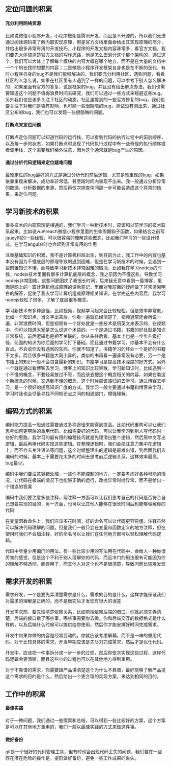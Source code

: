 ## 定位问题的积累
#### 充分利用网络资源
比如说微信小程序开发，小程序框架是腾讯开发，而且是不开源的，所以我们无法通过阅读源码来了解内部实现原理，但是官方文档里面会给出其实现原理的简介，并给出很多非常有用的开发技巧，小程序的开发文档内容非常多，看官方文档，我们要先大体搞清楚官方文档的写作思路，他是怎么去划分这个那个架构的，通过这个，我们可以大体上了解每个模块的内容大概在哪个地方，而不是在大量的文档中一个个的去找你想要的内容；二是微信小程序开发框架自身也是在不断的迭代，有时小程序自身的bug不是我们能够解决的，我们要充分利用社区，遇到问题，看看社区的人怎么说，如果在社区里有人遇到了一样的问题，可以参考下别人怎么解决的，如果里面有官方的答复，说是框架的bug，并且没有给出解决办法，我们也需要知道这个问题不值得浪费时间去研究，我们可以通过一些方式来规避这些bug。另外我们也应该多关注下社区的动态，社区里提到的一些官方修复的bug，我们也要关注下对我们是否有影响，也可能一些很隐晦的bug，测试没有测出来，通过社区公布的bug，我们也可以发现一些很隐晦的问题。

#### 打断点来定位问题
打断点定位问题可以知道代码的运行栈，可以看到代码的执行过程中的前后顺序，以及每一步的状态，如果打断点时发现了代码执行过程中有一些奇怪的执行顺序或者调用栈，这个需要我们格外注意，因为这个通常就是bug产生的原因。

#### 通过分析代码逻辑来定位疑难问题
最难定位的bug最好的方式是通过分析代码前后逻辑，尤其是难重现的bug，如果依靠重现来解决，成功率非常低，甚至段时间内重现不出来。我一般通过分析异常的数据，分析数据的来源，然后再依次排查中间那一步可能会造成这个异常的结果，来定位问题。

## 学习新技术的积累
很多技术的内部原理是相通的，我们学习一种新技术时，应该和以前学习的技术联系起来，比如说vue\react\微信小程序里面的生命周期钩子函数，如果结合之前写jquey时的一些经验，可以很容易的理解这些概念，比如我们学习的一些设计模式，在学习angular时也会起到非常有用的作用

注重基础知识的积累，我不是计算机科班出生，到目前为止，我工作中的内容也基本没有因为不懂底层的原理导致的遇到困难，但是在学习新技术的时候，会遇到一些前置知识不懂，而导致学习新技术非常困难的情况，比如我在学习nodejs的时候，nodejs技术里面有很多计算机底层的概念，我之前因为不懂这些，导致学习nodejs非常困难，这些问题困扰了我很长时间，后来我无意中看到一篇博客，里面是网上的一篇计算机组成原理的课后笔记，里面对我前面的疑问做了非常清晰明白的解答，促使了我去学习计算机组成原理相关知识，在学完这些内容后，我学习nodejs轻松了很多，了解了底层很多概念。

学习新技术有多种途径，比如视频，视频学习起来会比较轻松，但是效率非常低，比如一个知识点，当文字出来后，你看一遍就已经清楚了，视频通常还会再说一遍，非常浪费时间，但是视频有一个好处就是一些技术是用英文来表示的，在视频中，你可以知道大家是怎么说这个术语的。一个是通过书籍，书籍的好处就是知识非常系统，前后逻辑也是相互关联的，你从头往后看，基本上也是一步步升级打怪，前面的知识为你后面的学习打下基础。而且通过书籍学习，你基本不会有什么盲点。不会说你没有遇到的东西，你就不知道了。书籍学习的坏处一个是好的书籍不太多，而且很多书籍是大同小异的，类似的书再看一遍非常没有必要，另一个是书籍上的知识一般不会包含最新的知识。书籍学习是提高技术深度的好方式。另外一个就是通过看博客去学习，博客上的知识比较零散，学习新知识时，比如遇到一个不懂的概念，不要轻易放过不管，而应该去搜这个概念相关的内容，如果在看这个新概念的时候，又遇到不懂的概念，这个时候应该递归的去学习。通过博客去学习，是一个很好的提高知识广度的方式。我学习一般主要通过书籍和博客来学习，学习时我也会尽量寻找不同知识点之间的相通部门，增强理解。

## 编码方式的积累
编码能力提高一般通过需要通过多种途径来能得到提高。比如代码重构可以让我们思考如何更啊后的重用代码，比如需要好的代码，可以让我学习到别人写代码时一些好的思路。我学习的最有用的编程技巧就是先理清出整个逻辑，然后用中文写出逻辑，最后再用代码实现这些逻辑。在整理逻辑时，我们会把注意力集中在逻辑上，而不会去关注语法等问题，这个时候整理出的逻辑是最难出错，到后面我们去编码的时候，基本上不需要花太多的时间去思考前后逻辑关系，这样效率最高，bug最少。

编码中我们要注意容错处理，一些你不能控制的地方，一定要考虑好各种可能的情况，让代码在极端的情况下也能够正确的运行，改抛异常时抛异常，而不是给出一个错误的答案

编码中我们要注意多些注释，写注释一方面可以让我们思考自己的代码是否符合自己想要实现的目的，另一方面，也可以让其他人能够在很长时间后也能够理解你的代码

在变量函数命名上，我们应该多花时间，好的命名可以让代码更容易懂，注释虽然可以解决代码理解的问题，但是我们一般只会在变量和函数定义的地方注释，但在使用时我们不会加注释，好的命名可以让我们在任何地方都可以轻松理解代码逻辑。

代码中尽量少用偏门的用法。有一些比较少用的写法用在代码中，会给人一种你很厉害的感觉，但是这个不利于别人理解你的代码，而且冷门的用法很有可能因为你的理解不够透彻，而误用了，而其他人对这个也不是很清楚，导致问题比较难发现

## 需求开发的积累
需求开发，一个是要先弄清楚需求是什么，需求的目的是什么，这样才能保证我们对需求的理解是正确的，而不是做完后才发现有很大的误差
  
开发需求前，要先理清楚依赖关系，比如前端依赖后端的借口，你就必须先弄清楚，后端的接口做了哪些事，哪些事需要你去做。你和后端交互的数据格式是什么样的，以及后端什么时候可以提供给你使用，然后你才能安排好时间完成需求。
  
开发中如果你做的内容是经常变动的，你就应该考虑解藕，而不是一味的重用代码，对于比较具体的需求，开发早期应该是先尽力完成需求，然后才是优化代码。
  
开发中，应该把一件事拆分成一步一步的过程，然后你依次实现这些过程，这样代码逻辑会更清晰，而且这些小的过程也可以在其他地方得到重用。
  
对于不靠谱的需求，你需要跟产品讲清楚这个为什么不靠谱，最好能够了解产品提这个需求的目的是什么，然后给出一个更合理的实现方案，来达到相同的目的。
  
## 工作中的积累
#### 最佳实践
对于一种问题，我们通过一些探索和总结，可以得到一些比较好的方案，这个方案是可以在其他地方重用的，我们一般以最佳实践的方式来做这件事。
		
#### 做好备份
git是一个很好的代码管理工具，但有时也会出现代码丢失的问题，我们要在一些存在潜在危险的操作是，提前做好备份，避免一些工作成果的丢失。
	
